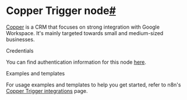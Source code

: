 [](https://github.com/n8n-io/n8n-docs/edit/main/docs/integrations/builtin/trigger-nodes/n8n-nodes-base.coppertrigger.md "Edit this page")

# Copper Trigger node[#](#copper-trigger-node "Permanent link")

[Copper](https://www.copper.com/) is a CRM that focuses on strong integration with Google Workspace. It's mainly targeted towards small and medium-sized businesses.

Credentials

You can find authentication information for this node [here](../../credentials/copper/).

Examples and templates

For usage examples and templates to help you get started, refer to n8n's [Copper Trigger integrations](https://n8n.io/integrations/copper-trigger/) page.